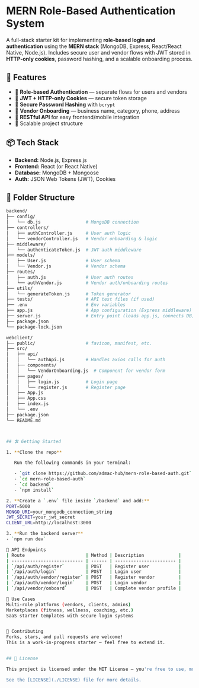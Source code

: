 # MERN Role-Based Authentication System

A full-stack starter kit for implementing **role-based login and authentication** using the **MERN stack** (MongoDB, Express, React/React Native, Node.js). Includes secure user and vendor flows with JWT stored in **HTTP-only cookies**, password hashing, and a scalable onboarding process.

## 🚀 Features

- 🔐 **Role-based Authentication** — separate flows for users and vendors  
- 🍪 **JWT + HTTP-only Cookies** — secure token storage  
- 🔑 **Secure Password Hashing** with `bcrypt`  
- 🧾 **Vendor Onboarding** — business name, category, phone, address  
- 🧪 **RESTful API** for easy frontend/mobile integration  
- 🧱 Scalable project structure  

## 📦 Tech Stack

- **Backend:** Node.js, Express.js  
- **Frontend:** React (or React Native)  
- **Database:** MongoDB + Mongoose  
- **Auth:** JSON Web Tokens (JWT), Cookies  

## 📁 Folder Structure

```bash
backend/
├── config/
│   └── db.js                 # MongoDB connection
├── controllers/
│   ├── authController.js     # User auth logic
│   └── vendorController.js   # Vendor onboarding & logic
├── middleware/
│   └── authenticateToken.js  # JWT auth middleware
├── models/
│   ├── User.js               # User schema
│   └── Vendor.js             # Vendor schema
├── routes/
│   ├── auth.js               # User auth routes
│   └── authVendor.js         # Vendor auth/onboarding routes
├── utils/
│   └── generateToken.js      # Token generator
├── tests/                    # API test files (if used)
├── .env                      # Env variables
├── app.js                    # App configuration (Express middleware)
├── server.js                 # Entry point (loads app.js, connects DB)
├── package.json
└── package-lock.json

webclient/
├── public/                   # favicon, manifest, etc.
├── src/
│   ├── api/
│   │   └── authApi.js        # Handles axios calls for auth
│   ├── components/
│   │   └── VendorOnboarding.js  # Component for vendor form
│   ├── pages/
│   │   ├── login.js          # Login page
│   │   └── register.js       # Register page
│   ├── App.js
│   ├── App.css
│   ├── index.js
│   └── .env
├── package.json
└── README.md



## 🛠️ Getting Started

1. **Clone the repo**

   Run the following commands in your terminal:

   - `git clone https://github.com/admac-hub/mern-role-based-auth.git`
   - `cd mern-role-based-auth`
   - `cd backend`
   - `npm install`

2. **Create a `.env` file inside `/backend` and add:**
PORT=5000
MONGO_URI=your_mongodb_connection_string
JWT_SECRET=your_jwt_secret
CLIENT_URL=http://localhost:3000

3. **Run the backend server**
- `npm run dev`

🧪 API Endpoints
| Route                       | Method | Description             |
| --------------------------- | ------ | ----------------------- |
| `/api/auth/register`        | POST   | Register user           |
| `/api/auth/login`           | POST   | Login user              |
| `/api/auth/vendor/register` | POST   | Register vendor         |
| `/api/auth/vendor/login`    | POST   | Login vendor            |
| `/api/vendor/onboard`       | POST   | Complete vendor profile |

🌱 Use Cases
Multi-role platforms (vendors, clients, admins)
Marketplaces (fitness, wellness, coaching, etc.)
SaaS starter templates with secure login systems


🤝 Contributing
Forks, stars, and pull requests are welcome!
This is a work-in-progress starter — feel free to extend it.


## 📄 License

This project is licensed under the MIT License — you're free to use, modify, and distribute it, both privately and commercially. Just keep the original copyright.

See the [LICENSE](./LICENSE) file for more details.

